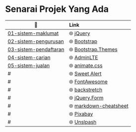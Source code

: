 
# Senarai Projek Yang Ada

|:file_folder:| Link
|-------------|:--------------------
|[01-sistem-maklumat](./01-sistem-maklumat)| :globe_with_meridians: [jQuery](http://jquery.com)
|[02-sistem-pengurusan](./02-sistem-pengurusan)| :globe_with_meridians: [Bootstrap](http://getbootstrap.com)
|[03-sistem-pendaftaran](./00-konsep)| :globe_with_meridians: [Bootstrap.Themes](http://bootstrap.themes.guide)
|[04-sistem-carian](./04-sistem-carian)| :globe_with_meridians: [AdminLTE](https://adminlte.io/themes/AdminLTE)
|[05-sistem-jualan](./05-sistem-jualan)| :globe_with_meridians: [animate.css](https://daneden.github.io/animate.css)
| # | :globe_with_meridians: [Sweet Alert](http://t4t5.github.io/sweetalert)
| # | :globe_with_meridians: [FontAwesome](http://fortawesome.github.io/Font-Awesome)
| # | :globe_with_meridians: [backstretch](http://srobbin.com/jquery-plugins/backstretch)
| # | :globe_with_meridians: [jQuery.Form](http://malsup.com/jquery/form)
| # | :globe_with_meridians: [markdown-cheatsheet](https://guides.github.com/pdfs/markdown-cheatsheet-online.pdf)
| # | :globe_with_meridians: [Pixabay](https://pixabay.com)
| # | :globe_with_meridians: [Unslpash](https://unsplash.com)
